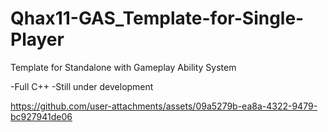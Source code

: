 # Qhax11-GAS_Template-for-Single-Player
Template for Standalone with Gameplay Ability System

-Full C++
-Still under development

https://github.com/user-attachments/assets/09a5279b-ea8a-4322-9479-bc927941de06

